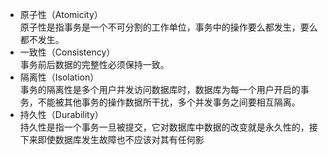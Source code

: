 * 原子性（Atomicity）  
原子性是指事务是一个不可分割的工作单位，事务中的操作要么都发生，要么都不发生。
* 一致性（Consistency）  
事务前后数据的完整性必须保持一致。  
* 隔离性（Isolation）  
事务的隔离性是多个用户并发访问数据库时，数据库为每一个用户开启的事务，不能被其他事务的操作数据所干扰，多个并发事务之间要相互隔离。
* 持久性（Durability）  
持久性是指一个事务一旦被提交，它对数据库中数据的改变就是永久性的，接下来即使数据库发生故障也不应该对其有任何影